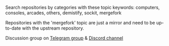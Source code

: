 Search repositories by categories with these topic keywords: computers, consoles, arcades, others, demistify, sockit, mergefork

Repositories with the 'mergefork' topic are just a mirror and need to be up-to-date with the upstream repository.

Discussion group on [Telegram group](https://t.me/Sockit_FPGA) & [Discord channel](https://discord.gg/YDdmtwh) 

<!--

**Here are some ideas to get you started:**

🙋‍♀️ A short introduction - what is your organization all about?
🌈 Contribution guidelines - how can the community get involved?
👩‍💻 Useful resources - where can the community find your docs? Is there anything else the community should know?
🍿 Fun facts - what does your team eat for breakfast?
🧙 Remember, you can do mighty things with the power of [Markdown](https://docs.github.com/github/writing-on-github/getting-started-with-writing-and-formatting-on-github/basic-writing-and-formatting-syntax)
-->

